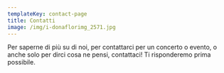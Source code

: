 ```yaml
---
templateKey: contact-page
title: Contatti
image: /img/i-donaflorimg_2571.jpg
---
```

Per saperne di più su di noi, per contattarci per un concerto o evento, o anche solo per dirci cosa ne pensi, contattaci! Ti risponderemo prima possibile.
